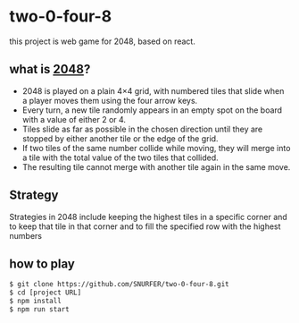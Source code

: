 # two-0-four-8

this project is web game for 2048, based on react.

## what is [2048](https://en.wikipedia.org/wiki/2048_(video_game))?
- 2048 is played on a plain 4×4 grid, with numbered tiles that slide when a player moves them using the four arrow keys.
- Every turn, a new tile randomly appears in an empty spot on the board with a value of either 2 or 4.
- Tiles slide as far as possible in the chosen direction until they are stopped by either another tile or the edge of the grid. 
- If two tiles of the same number collide while moving, they will merge into a tile with the total value of the two tiles that collided.
- The resulting tile cannot merge with another tile again in the same move.

## Strategy
Strategies in 2048 include keeping the highest tiles in a specific corner and to keep that tile in that corner and to fill the specified row with the highest numbers

## how to play
```bash
$ git clone https://github.com/SNURFER/two-0-four-8.git
$ cd [project URL]
$ npm install
$ npm run start
```
